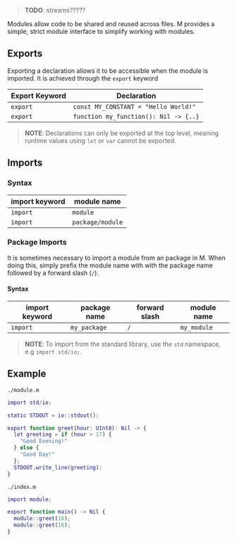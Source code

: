 > **TODO**: streams?????

Modules allow code to be shared and reused across files. M provides a simple, strict module interface to simplify working with modules.

## Exports

Exporting a declaration allows it to be accessible when the module is imported. It is achieved through the `export` keyword

| Export Keyword | Declaration                           |
| -------------- | ------------------------------------- |
| `export`       | `const MY_CONSTANT = "Hello World!"`  |
| `export`       | `function my_function(): Nil -> {..}` |

> **NOTE**: Declarations can only be exported at the top level, meaning runtime values using `let` or `var` cannot be exported.

## Imports

### Syntax

| import keyword | module name      |
| -------------- | ---------------- |
| `import`       | `module`         |
| `import`       | `package/module` |

### Package Imports

It is sometimes necessary to import a module from an package in M. When doing this, simply prefix the module name with with the package name followed by a forward slash (`/`).

#### Syntax

| import keyword | package name | forward slash | module name |
| -------------- | ------------ | ------------- | ----------- |
| `import`       | `my_package` | `/`           | `my_module` |

> **NOTE**: To import from the standard library, use the `std` namespace, e.g `import std/io;`.

## Example

`./module.m`

```m
import std/io;

static STDOUT = io::stdout();

export function greet(hour: UInt8): Nil -> {
  let greeting = if (hour > 17) {
    "Good Evening!"
  } else {
    "Good Day!"
  };
  STDOUT.write_line(greeting);
}
```

`./index.m`

```m
import module;

export function main() -> Nil {
  module::greet(16);
  module::greet(16);
}
```
